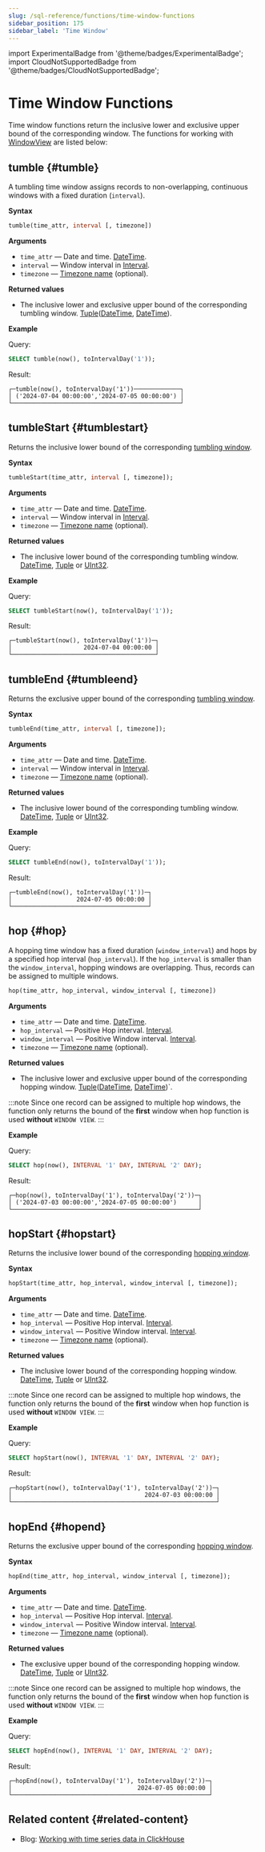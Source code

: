 ```yaml
---
slug: /sql-reference/functions/time-window-functions
sidebar_position: 175
sidebar_label: 'Time Window'
---
```


import ExperimentalBadge from '@theme/badges/ExperimentalBadge';
import CloudNotSupportedBadge from '@theme/badges/CloudNotSupportedBadge';


# Time Window Functions

<ExperimentalBadge/>
<CloudNotSupportedBadge/>

Time window functions return the inclusive lower and exclusive upper bound of the corresponding window. The functions for working with [WindowView](/sql-reference/statements/create/view#window-view) are listed below:

## tumble {#tumble}

A tumbling time window assigns records to non-overlapping, continuous windows with a fixed duration (`interval`).

**Syntax**

``` sql
tumble(time_attr, interval [, timezone])
```

**Arguments**
- `time_attr` — Date and time. [DateTime](../data-types/datetime.md).
- `interval` — Window interval in [Interval](../data-types/special-data-types/interval.md).
- `timezone` — [Timezone name](../../operations/server-configuration-parameters/settings.md#timezone) (optional).

**Returned values**

- The inclusive lower and exclusive upper bound of the corresponding tumbling window. [Tuple](../data-types/tuple.md)([DateTime](../data-types/datetime.md), [DateTime](../data-types/datetime.md)).

**Example**

Query:

``` sql
SELECT tumble(now(), toIntervalDay('1'));
```

Result:

``` text
┌─tumble(now(), toIntervalDay('1'))─────────────┐
│ ('2024-07-04 00:00:00','2024-07-05 00:00:00') │
└───────────────────────────────────────────────┘
```

## tumbleStart {#tumblestart}

Returns the inclusive lower bound of the corresponding [tumbling window](#tumble).

**Syntax**

``` sql
tumbleStart(time_attr, interval [, timezone]);
```

**Arguments**

- `time_attr` — Date and time. [DateTime](../data-types/datetime.md).
- `interval` — Window interval in [Interval](../data-types/special-data-types/interval.md).
- `timezone` — [Timezone name](../../operations/server-configuration-parameters/settings.md#timezone) (optional).

**Returned values**

- The inclusive lower bound of the corresponding tumbling window. [DateTime](../data-types/datetime.md), [Tuple](../data-types/tuple.md) or [UInt32](../data-types/int-uint.md).

**Example**

Query:

```sql
SELECT tumbleStart(now(), toIntervalDay('1'));
```

Result:

```response
┌─tumbleStart(now(), toIntervalDay('1'))─┐
│                    2024-07-04 00:00:00 │
└────────────────────────────────────────┘
```

## tumbleEnd {#tumbleend}

Returns the exclusive upper bound of the corresponding [tumbling window](#tumble).

**Syntax**

``` sql
tumbleEnd(time_attr, interval [, timezone]);
```

**Arguments**

- `time_attr` — Date and time. [DateTime](../data-types/datetime.md).
- `interval` — Window interval in [Interval](../data-types/special-data-types/interval.md).
- `timezone` — [Timezone name](../../operations/server-configuration-parameters/settings.md#timezone) (optional).

**Returned values**

- The inclusive lower bound of the corresponding tumbling window. [DateTime](../data-types/datetime.md), [Tuple](../data-types/tuple.md) or [UInt32](../data-types/int-uint.md).

**Example**

Query:

```sql
SELECT tumbleEnd(now(), toIntervalDay('1'));
```

Result:

```response
┌─tumbleEnd(now(), toIntervalDay('1'))─┐
│                  2024-07-05 00:00:00 │
└──────────────────────────────────────┘
```

## hop {#hop}

A hopping time window has a fixed duration (`window_interval`) and hops by a specified hop interval (`hop_interval`). If the `hop_interval` is smaller than the `window_interval`, hopping windows are overlapping. Thus, records can be assigned to multiple windows.

``` sql
hop(time_attr, hop_interval, window_interval [, timezone])
```

**Arguments**

- `time_attr` — Date and time. [DateTime](../data-types/datetime.md).
- `hop_interval` — Positive Hop interval. [Interval](../data-types/special-data-types/interval.md).
- `window_interval` — Positive Window interval. [Interval](../data-types/special-data-types/interval.md).
- `timezone` — [Timezone name](../../operations/server-configuration-parameters/settings.md#timezone) (optional).

**Returned values**

- The inclusive lower and exclusive upper bound of the corresponding hopping window. [Tuple](../data-types/tuple.md)([DateTime](../data-types/datetime.md), [DateTime](../data-types/datetime.md))`.

:::note
Since one record can be assigned to multiple hop windows, the function only returns the bound of the **first** window when hop function is used **without** `WINDOW VIEW`.
:::

**Example**

Query:

``` sql
SELECT hop(now(), INTERVAL '1' DAY, INTERVAL '2' DAY);
```

Result:

``` text
┌─hop(now(), toIntervalDay('1'), toIntervalDay('2'))─┐
│ ('2024-07-03 00:00:00','2024-07-05 00:00:00')      │
└────────────────────────────────────────────────────┘
```

## hopStart {#hopstart}

Returns the inclusive lower bound of the corresponding [hopping window](#hop).

**Syntax**

``` sql
hopStart(time_attr, hop_interval, window_interval [, timezone]);
```
**Arguments**

- `time_attr` — Date and time. [DateTime](../data-types/datetime.md).
- `hop_interval` — Positive Hop interval. [Interval](../data-types/special-data-types/interval.md).
- `window_interval` — Positive Window interval. [Interval](../data-types/special-data-types/interval.md).
- `timezone` — [Timezone name](../../operations/server-configuration-parameters/settings.md#timezone) (optional).

**Returned values**

- The inclusive lower bound of the corresponding hopping window. [DateTime](../data-types/datetime.md), [Tuple](../data-types/tuple.md) or [UInt32](../data-types/int-uint.md).

:::note
Since one record can be assigned to multiple hop windows, the function only returns the bound of the **first** window when hop function is used **without** `WINDOW VIEW`.
:::

**Example**

Query:

``` sql
SELECT hopStart(now(), INTERVAL '1' DAY, INTERVAL '2' DAY);
```

Result:

``` text
┌─hopStart(now(), toIntervalDay('1'), toIntervalDay('2'))─┐
│                                     2024-07-03 00:00:00 │
└─────────────────────────────────────────────────────────┘
```

## hopEnd {#hopend}

Returns the exclusive upper bound of the corresponding [hopping window](#hop).

**Syntax**

``` sql
hopEnd(time_attr, hop_interval, window_interval [, timezone]);
```
**Arguments**

- `time_attr` — Date and time. [DateTime](../data-types/datetime.md).
- `hop_interval` — Positive Hop interval. [Interval](../data-types/special-data-types/interval.md).
- `window_interval` — Positive Window interval. [Interval](../data-types/special-data-types/interval.md).
- `timezone` — [Timezone name](../../operations/server-configuration-parameters/settings.md#timezone) (optional).

**Returned values**

- The exclusive upper bound of the corresponding hopping window. [DateTime](../data-types/datetime.md), [Tuple](../data-types/tuple.md) or [UInt32](../data-types/int-uint.md).

:::note
Since one record can be assigned to multiple hop windows, the function only returns the bound of the **first** window when hop function is used **without** `WINDOW VIEW`.
:::

**Example**

Query:

``` sql
SELECT hopEnd(now(), INTERVAL '1' DAY, INTERVAL '2' DAY);
```

Result:

``` text
┌─hopEnd(now(), toIntervalDay('1'), toIntervalDay('2'))─┐
│                                   2024-07-05 00:00:00 │
└───────────────────────────────────────────────────────┘

```

## Related content {#related-content}

- Blog: [Working with time series data in ClickHouse](https://clickhouse.com/blog/working-with-time-series-data-and-functions-ClickHouse)
